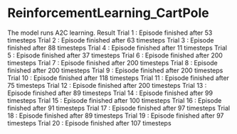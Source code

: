 # ReinforcementLearning_CartPole
The model runs A2C learning. 
Result 
Trial 1 : Episode finished after 53 timesteps
Trial 2 : Episode finished after 63 timesteps
Trial 3 : Episode finished after 88 timesteps
Trial 4 : Episode finished after 11 timesteps
Trial 5 : Episode finished after 37 timesteps
Trial 6 : Episode finished after 200 timesteps
Trial 7 : Episode finished after 200 timesteps
Trial 8 : Episode finished after 200 timesteps
Trial 9 : Episode finished after 200 timesteps
Trial 10 : Episode finished after 118 timesteps
Trial 11 : Episode finished after 75 timesteps
Trial 12 : Episode finished after 200 timesteps
Trial 13 : Episode finished after 89 timesteps
Trial 14 : Episode finished after 99 timesteps
Trial 15 : Episode finished after 100 timesteps
Trial 16 : Episode finished after 91 timesteps
Trial 17 : Episode finished after 97 timesteps
Trial 18 : Episode finished after 89 timesteps
Trial 19 : Episode finished after 97 timesteps
Trial 20 : Episode finished after 107 timesteps